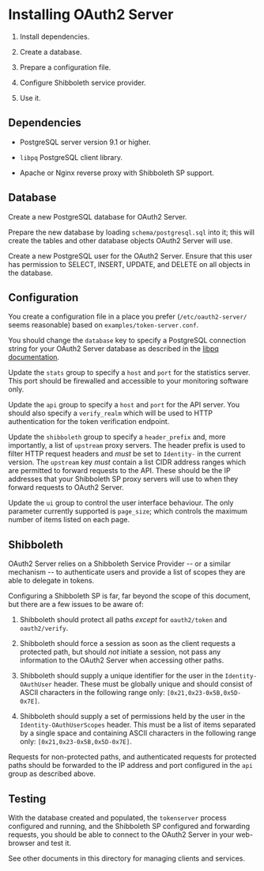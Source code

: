 Installing OAuth2 Server
========================


1. Install dependencies.

2. Create a database.

3. Prepare a configuration file.

4. Configure Shibboleth service provider.

5. Use it.

Dependencies
------------

- PostgreSQL server version 9.1 or higher.

- `libpq` PostgreSQL client library.

- Apache or Nginx reverse proxy with Shibboleth SP support.

Database
--------

Create a new PostgreSQL database for OAuth2 Server.

Prepare the new database by loading `schema/postgresql.sql` into it; this will
create the tables and other database objects OAuth2 Server will use.

Create a new PostgreSQL user for the OAuth2 Server. Ensure that this user has
permission to SELECT, INSERT, UPDATE, and DELETE on all objects in the
database.

Configuration
-------------

You create a configuration file in a place you prefer (`/etc/oauth2-server/`
seems reasonable) based on `examples/token-server.conf`.

You should change the `database` key to specify a PostgreSQL connection string
for your OAuth2 Server database as described in the [libpq
documentation][libpq].

Update the `stats` group to specify a `host` and `port` for the statistics
server. This port should be firewalled and accessible to your monitoring
software only.

Update the `api` group to specify a `host` and `port` for the API server. You
should also specify a `verify_realm` which will be used to HTTP authentication
for the token verification endpoint.

Update the `shibboleth` group to specify a `header_prefix` and, more
importantly, a list of `upstream` proxy servers. The header prefix is used to
filter HTTP request headers and *must* be set to `Identity-` in the current
version. The `upstream` key *must* contain a list CIDR address ranges which are
permitted to forward requests to the API. These should be the IP addresses that
your Shibboleth SP proxy servers will use to when they forward requests to
OAuth2 Server.

Update the `ui` group to control the user interface behaviour. The only
parameter currently supported is `page_size`; which controls the maximum number
of items listed on each page.

[libpq]: http://www.postgresql.org/docs/current/static/libpq-connect.html#LIBPQ-CONNSTRING

Shibboleth
----------

OAuth2 Server relies on a Shibboleth Service Provider -- or a similar mechanism
-- to authenticate users and provide a list of scopes they are able to delegate
in tokens.

Configuring a Shibboleth SP is far, far beyond the scope of this document, but
there are a few issues to be aware of:

1. Shibboleth should protect all paths *except* for `oauth2/token` and
`oauth2/verify`.

2. Shibboleth should force a session as soon as the client requests a protected
path, but should *not* initiate a session, not pass any information to the
OAuth2 Server when accessing other paths.

3. Shibboleth should supply a unique identifier for the user in the
`Identity-OAuthUser` header. These must be globally unique and should consist
of ASCII characters in the following range only: `[0x21,0x23-0x5B,0x5D-0x7E]`.

4. Shibboleth should supply a set of permissions held by the user in the
`Identity-OAuthUserScopes` header. This must be a list of items separated by
a single space and containing ASCII characters in the following range only:
`[0x21,0x23-0x5B,0x5D-0x7E]`.

Requests for non-protected paths, and authenticated requests for protected
paths should be forwarded to the IP address and port configured in the `api`
group as described above.

Testing
-------

With the database created and populated, the `tokenserver` process configured
and running, and the Shibboleth SP configured and forwarding requests, you
should be able to connect to the OAuth2 Server in your web-browser and test it.

See other documents in this directory for managing clients and services.
